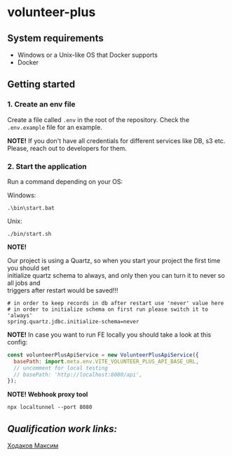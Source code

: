 # volunteer-plus

## System requirements

- Windows or a Unix-like OS that Docker supports
- Docker

## Getting started

### 1. Create an env file

Create a file called `.env` in the root of the repository. Check the `.env.example` file for an example.

**NOTE!**
If you don't have all credentials for different services like DB, s3 etc. Please, reach out to developers for them.

### 2. Start the application

Run a command depending on your OS:

Windows:

```
.\bin\start.bat
```

Unix:

```
./bin/start.sh
```

**NOTE!**

Our project is using a Quartz, so when you start your project the first time you should set  
initialize quartz schema to always, and only then you can turn it to never so all jobs and  
triggers after restart would be saved!!!  

```
# in order to keep records in db after restart use 'never' value here
# in order to initialize schema on first run please switch it to 'always'
spring.quartz.jdbc.initialize-schema=never
```


**NOTE!**
In case you want to run FE locally you should take a look at this config: 

```javascript
const volunteerPlusApiService = new VolunteerPlusApiService({
  basePath: import.meta.env.VITE_VOLUNTEER_PLUS_API_BASE_URL,
  // uncomment for local testing
  // basePath: 'http://localhost:8080/api',
});
```

**NOTE! Webhook proxy tool**
```
npx localtunnel --port 8080
```


## *Qualification work links:*

[Ходаков Максим](https://1drv.ms/w/c/3e16880802f568e1/EbbHDUjhrIREltFyA_RS76EBSOJXvjmghFp1JzPhcQFzTg)
